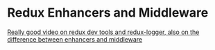 # Redux Enhancers and Middleware
[Really good video on redux dev tools and redux-logger, also on the difference between enhancers and middleware](https://www.youtube.com/watch?v=bpPrAo32uFk&ab_channel=MonsterlessonsAcademy)
